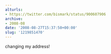 ```yaml
---
alturls:
- https://twitter.com/bismark/status/900607906
archive:
- 2008-08
date: '2008-08-27T15:37:50+00:00'
slug: '1219851470'
---
```


changing my address!

